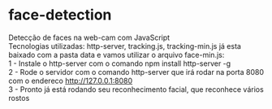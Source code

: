 # face-detection
Detecção de faces na web-cam com JavaScript                                                                                   
Tecnologias utilizadas: http-server, tracking.js, tracking-min.js já esta baixado com a pasta data e vamos utilizar o arquivo face-min.js:                                                                                                             
1 - Instale o http-server com o comando npm install http-server -g                                    
2 - Rode o servidor com o comando http-server que irá rodar na porta 8080 com o endereco http://127.0.0.1:8080                
3 - Pronto já está rodando seu reconhecimento facial, que reconhece vários rostos 

